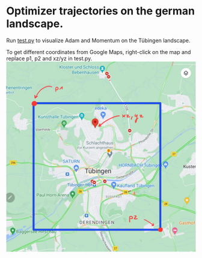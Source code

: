 # Optimizer trajectories on the german landscape.

Run [test.py](tueopt/test.py) to visualize Adam and Momentum on the Tübingen landscape. 

To get different coordinates from Google Maps, right-click on the map and replace p1, p2 and xz/yz in test.py.
<img src="tueopt\ExMaps.jpg" alt="Anleitung"></img>







